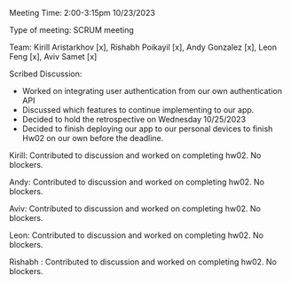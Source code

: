 Meeting Time: 2:00-3:15pm 10/23/2023

Type of meeting: SCRUM meeting

Team: Kirill Aristarkhov [x], Rishabh Poikayil [x], Andy Gonzalez [x], Leon Feng [x], Aviv Samet [x]

Scribed Discussion:

- Worked on integrating user authentication from our own authentication API
- Discussed which features to continue implementing to our app.
- Decided to hold the retrospective on Wednesday 10/25/2023
- Decided to finish deploying our app to our personal devices to finish Hw02 on our own before the deadline.

Kirill: Contributed to discussion and worked on completing hw02. No blockers.

Andy: Contributed to discussion and worked on completing hw02. No blockers.

Aviv: Contributed to discussion and worked on completing hw02. No blockers.

Leon: Contributed to discussion and worked on completing hw02. No blockers.

Rishabh : Contributed to discussion and worked on completing hw02. No blockers.
